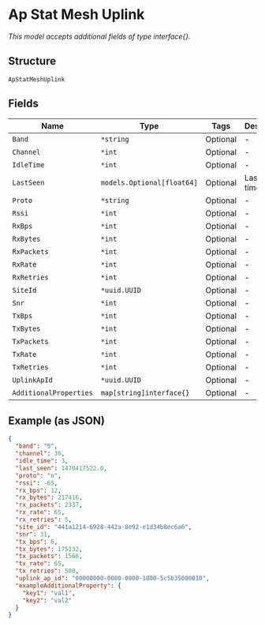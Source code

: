 
# Ap Stat Mesh Uplink

*This model accepts additional fields of type interface{}.*

## Structure

`ApStatMeshUplink`

## Fields

| Name | Type | Tags | Description |
|  --- | --- | --- | --- |
| `Band` | `*string` | Optional | - |
| `Channel` | `*int` | Optional | - |
| `IdleTime` | `*int` | Optional | - |
| `LastSeen` | `models.Optional[float64]` | Optional | Last seen timestamp |
| `Proto` | `*string` | Optional | - |
| `Rssi` | `*int` | Optional | - |
| `RxBps` | `*int` | Optional | - |
| `RxBytes` | `*int` | Optional | - |
| `RxPackets` | `*int` | Optional | - |
| `RxRate` | `*int` | Optional | - |
| `RxRetries` | `*int` | Optional | - |
| `SiteId` | `*uuid.UUID` | Optional | - |
| `Snr` | `*int` | Optional | - |
| `TxBps` | `*int` | Optional | - |
| `TxBytes` | `*int` | Optional | - |
| `TxPackets` | `*int` | Optional | - |
| `TxRate` | `*int` | Optional | - |
| `TxRetries` | `*int` | Optional | - |
| `UplinkApId` | `*uuid.UUID` | Optional | - |
| `AdditionalProperties` | `map[string]interface{}` | Optional | - |

## Example (as JSON)

```json
{
  "band": "5",
  "channel": 36,
  "idle_time": 3,
  "last_seen": 1470417522.0,
  "proto": "n",
  "rssi": -65,
  "rx_bps": 12,
  "rx_bytes": 217416,
  "rx_packets": 2337,
  "rx_rate": 65,
  "rx_retries": 5,
  "site_id": "441a1214-6928-442a-8e92-e1d34b8ec6a6",
  "snr": 31,
  "tx_bps": 6,
  "tx_bytes": 175132,
  "tx_packets": 1566,
  "tx_rate": 65,
  "tx_retries": 500,
  "uplink_ap_id": "00000000-0000-0000-1000-5c5b35000010",
  "exampleAdditionalProperty": {
    "key1": "val1",
    "key2": "val2"
  }
}
```

